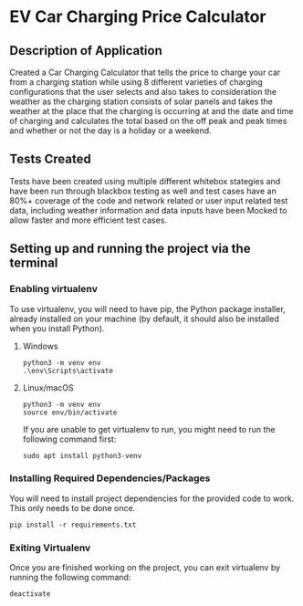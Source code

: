 # EV Car Charging Price Calculator

## Description of Application

Created a Car Charging Calculator that tells the price to charge your car from a charging station while using 8 different varieties of charging configurations that the user selects and also takes to consideration the weather as the charging station consists of solar panels and takes the weather at the place that the charging is occurring at and the date and time of charging and calculates the total based on the off peak and peak times and whether or not the day is a holiday or a weekend.

## Tests Created 

Tests have been created using multiple different whitebox stategies and have been run through blackbox testing as well and test cases have an 80%+ coverage of the code and 
network related or user input related test data, including weather information and data inputs have been Mocked to allow faster and more efficient test cases.

## Setting up and running the project via the terminal

### Enabling virtualenv
To use virtualenv, you will need to have pip, the Python package installer, already installed on your machine (by default, it should also be installed when you install Python).

1. Windows
    ```
    python3 -m venv env
    .\env\Scripts\activate
    ```

2. Linux/macOS
    ```
    python3 -m venv env
    source env/bin/activate
    ```

    If you are unable to get virtualenv to run, you might need to run the following command first:
    ```
    sudo apt install python3-venv
    ```

### Installing Required Dependencies/Packages
You will need to install project dependencies for the provided code to work. This only needs to be done once.

```
pip install -r requirements.txt
```

### Exiting Virtualenv
Once you are finished working on the project, you can exit virtualenv by running the following command:

```
deactivate
```
